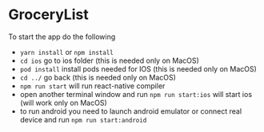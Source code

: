 # GroceryList

To start the app do the following

- `yarn install`  or  `npm install`
- `cd ios` go to ios folder (this is needed only on MacOS)
- `pod install` install pods needed for IOS (this is needed only on MacOS)
- `cd ../` go back (this is needed only on MacOS)
- `npm run start` will run react-native compiler
- open another terminal window and run `npm run start:ios` will start ios (will work only on MacOS)
- to run android you need to launch android emulator or connect real device and run `npm run start:android`
